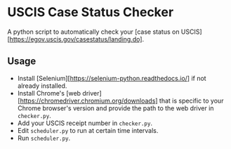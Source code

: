 # USCIS Case Status Checker

A python script to automatically check your [case status on USCIS][https://egov.uscis.gov/casestatus/landing.do].

## Usage

- Install [Selenium][https://selenium-python.readthedocs.io/] if not already installed.
- Install Chrome's [web driver][https://chromedriver.chromium.org/downloads] that is specific to your Chrome browser's version and provide the path to the web driver in `checker.py`.
- Add your USCIS receipt number in `checker.py`.
- Edit `scheduler.py` to run at certain time intervals.
- Run `scheduler.py`.
